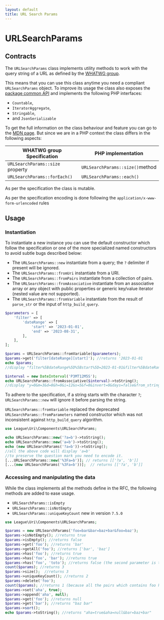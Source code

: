 ```yaml
---
layout: default
title: URL Search Params
---
```


URLSearchParams
=======

## Contracts

The `URLSearchParams` class implements utility methods to work with the query string of a URL
as defined by the [WHATWG group](https://url.spec.whatwg.org/#urlsearchparams).

This means that you can use this class anytime you need a compliant `URLSearchParams` object.
To improve its usage the class also exposes the [package common API](/components/7.0/) and implements
the following PHP interfaces:

- `Countable`,
- `IteratorAggregate`,
- `Stringable`,
- and `JsonSerializable` 

To get the full information on the class behaviour and feature you can go to the 
[MDN page](https://developer.mozilla.org/en-US/docs/Web/API/URLSearchParams). But since we are in a PHP context the class differs
in the following aspects:

| WHATWG group Specification       | PHP implementation              |
|----------------------------------|---------------------------------|
| `URLSearchParams::size` property | `URLSearchParams::size()`method |
| `URLSearchParams::forEach()`     | `URLSearchParams::each()`       |

<p class="message-notice">As per the specification the class is mutable.</p>
<p class="message-notice">As per the specification encoding is done following the <code>application/x-www-form-urlencoded</code> rules</p> 

## Usage

### Instantiation

To instantiate a new instance you can use the default constructor which follow the specification
or one of the more specialized named constructors to avoid subtle bugs described below:

- The `URLSearchParams::new` instantiate from a query; the `?` delimiter if present will be ignored.
- The `URLSearchParams::fromUri` instantiate from a URI.
- The `URLSearchParams::fromPairs` instantiate from a collection of pairs.
- The `URLSearchParams::fromAssociative` instantiate from an associative array or any object with public properties or generic key/value iterator (nested value are not supported).
- The `URLSearchParams::fromVariable` instantiate from the result of `parse_str` or the input of `http_build_query`.

```php
$parameters = [
    'filter' => [
        'dateRange' => [
            'start' => '2023-01-01',
            'end' => '2023-08-31',
        ],
    ],
];

$params = URLSearchParams::fromVariable($parameters);
$params->get('filter[dateRange][start]'); //returns '2023-01-01
echo $params; 
//display "filter%5BdateRange%5D%5Bstart%5D=2023-01-01&filter%5BdateRange%5D%5Bend%5D=2023-08-31"

$interval = new DateInterval('P3MT12M5S');
echo URLSearchParams::fromAssociative($interval)->toString();
//display "y=0&m=3&d=0&h=0&i=12&s=5&f=0&invert=0&days=false&from_string=false"
`````

<p class="message-warning"> To adhere to the specification, if a string starts with the character <code>?</code>;
<code>URLSearchParams::new</code> will ignore it before parsing the string.</p>

<p class="message-info"><code>URLSearchParams::fromVariable</code> replaced the deprecated 
<code>URLSearchParams::fromParameters</code> named constructor which was
not inconsistent against <code>http_build_query</code> algorithm.</p>

```php
use League\Uri\Components\URLSearchParams;

echo URLSearchParams::new('?a=b')->toString();
echo URLSearchParams::new('a=b')->toString(); 
echo (new URLSearchParams('?a=b'))->toString();
//all the above code will display 'a=b'
//to preserve the question mark you need to encode it.
[...URLSearchParams::new('%3Fa=b')]; // returns [['?a', 'b']]
[...(new URLSearchParams('%3Fa=b'))];  // returns [['?a', 'b']]
`````

### Accessing and manipulating the data

While the class implements all the methods define in the RFC, the following methods are added to ease usage.

- `URLSearchParams::isEmpty`
- `URLSearchParams::isNotEmpty`
- `URLSearchParams::uniqueKeyCount` new in version `7.5.0`

~~~php
use League\Uri\Components\URLSearchParams;

$params = new URLSearchParams('foo=bar&bar=baz+bar&foo=baz');
$params->isNotEmpty(); //returns true
$params->isEmpty(); //returns false
$params->get('foo'); //returns 'bar'
$params->getAll('foo'); //returns ['bar', 'baz']
$params->has('foo'); //returns true
$params->has('foo', 'bar'); //returns true
$params->has('foo', 'toto'); //returns false (the second parameter is the value of the pair)
count($params); //returns 3
$params->size();  //returns 3
$params->uniqueKeyCount(); //returns 2
$params->delete('foo');
count($params); //returns 1 (because all the pairs which contains foo have been removed)
$params->set('aha', true);
$params->append('aha', null);
$params->get('foo'); //returns null
$params->get('bar'); //returns "baz bar"
$params->sort();
echo $params->toString(); //returns "aha=true&aha=null&bar=baz+bar"
~~~
